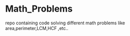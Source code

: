 # Math_Problems
 repo containing code solving different math problems like area,perimeter,LCM,HCF ,etc..
